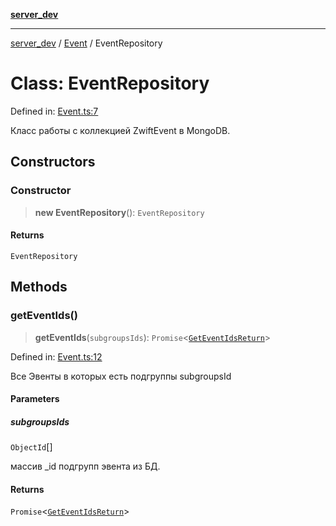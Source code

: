[**server_dev**](../../README.md)

***

[server_dev](../../README.md) / [Event](../README.md) / EventRepository

# Class: EventRepository

Defined in: [Event.ts:7](https://github.com/caH40/zwiftpower/blob/5fffec92fb890f2c9fb8c4956cd7f708cc1e00f5/server/src/repositories/Event.ts#L7)

Класс работы с коллекцией ZwiftEvent в MongoDB.

## Constructors

### Constructor

> **new EventRepository**(): `EventRepository`

#### Returns

`EventRepository`

## Methods

### getEventIds()

> **getEventIds**(`subgroupsIds`): `Promise`\<[`GetEventIdsReturn`](../type-aliases/GetEventIdsReturn.md)\>

Defined in: [Event.ts:12](https://github.com/caH40/zwiftpower/blob/5fffec92fb890f2c9fb8c4956cd7f708cc1e00f5/server/src/repositories/Event.ts#L12)

Все Эвенты в которых есть подгруппы subgroupsId

#### Parameters

##### subgroupsIds

`ObjectId`[]

массив _id подгрупп эвента из БД.

#### Returns

`Promise`\<[`GetEventIdsReturn`](../type-aliases/GetEventIdsReturn.md)\>
